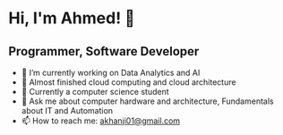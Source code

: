 # Hi, I'm Ahmed! 👋
## Programmer, Software Developer

- 🔭 I’m currently working on Data Analytics and AI
- 🌱 Almost finished cloud computing and cloud architecture
- 🤔 Currently a computer science student
- 💬 Ask me about computer hardware and architecture, Fundamentals about IT and Automation
- 📫 How to reach me: akhanji01@gmail.com

